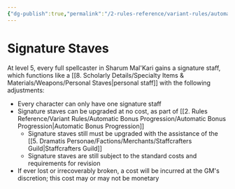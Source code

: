 ```yaml
---
{"dg-publish":true,"permalink":"/2-rules-reference/variant-rules/automatic-bonus-progression/signature-staves/","noteIcon":""}
---
```


# Signature Staves

At level 5, every full spellcaster in Sharum Mal'Kari gains a signature staff, which functions like a [[8. Scholarly Details/Specialty Items & Materials/Weapons/Personal Staves\|personal staff]] with the following adjustments:

- Every character can only have one signature staff 
- Signature staves can be upgraded at no cost, as part of [[2. Rules Reference/Variant Rules/Automatic Bonus Progression/Automatic Bonus Progression\|Automatic Bonus Progression]]
	- Signature staves still must be upgraded with the assistance of the [[5. Dramatis Personae/Factions/Merchants/Staffcrafters Guild\|Staffcrafters Guild]] 
	- Signature staves are still subject to the standard costs and requirements for revision
- If ever lost or irrecoverably broken, a cost will be incurred at the GM's discretion; this cost may or may not be monetary
